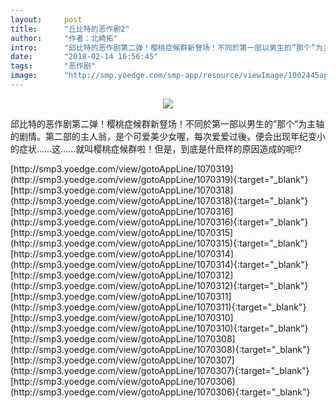 ```yaml
---
layout:     post
title:      "丘比特的恶作剧2"
author:     "作者：北崎拓"
intro:      "邱比特的恶作剧第二弹！樱桃症候群新豋场！不同於第一部以男生的”那个”为主轴的剧情。第二部的主人翁，是个可爱美少女喔，每次爱爱过後，便会出现年纪变小的症状……这……就叫樱桃症候群啦！但是，到底是什麽样的原因造成的呢!?"
date:       "2018-02-14 16:56:45"
tags:       "恶作剧"
image:      "http://smp.yoedge.com/smp-app/resource/viewImage/1002445appline.png"
---
```

<div style="text-align: center">
<p><img src="http://smp.yoedge.com/smp-app/resource/viewImage/1002445appline.png"/></p>
</div>
<p class="post-meta">
<span>邱比特的恶作剧第二弹！樱桃症候群新豋场！不同於第一部以男生的”那个”为主轴的剧情。第二部的主人翁，是个可爱美少女喔，每次爱爱过後，便会出现年纪变小的症状……这……就叫樱桃症候群啦！但是，到底是什麽样的原因造成的呢!?</span>
</p>
[http://smp3.yoedge.com/view/gotoAppLine/1070319](http://smp3.yoedge.com/view/gotoAppLine/1070319){:target="_blank"}
[http://smp3.yoedge.com/view/gotoAppLine/1070318](http://smp3.yoedge.com/view/gotoAppLine/1070318){:target="_blank"}
[http://smp3.yoedge.com/view/gotoAppLine/1070316](http://smp3.yoedge.com/view/gotoAppLine/1070316){:target="_blank"}
[http://smp3.yoedge.com/view/gotoAppLine/1070315](http://smp3.yoedge.com/view/gotoAppLine/1070315){:target="_blank"}
[http://smp3.yoedge.com/view/gotoAppLine/1070314](http://smp3.yoedge.com/view/gotoAppLine/1070314){:target="_blank"}
[http://smp3.yoedge.com/view/gotoAppLine/1070312](http://smp3.yoedge.com/view/gotoAppLine/1070312){:target="_blank"}
[http://smp3.yoedge.com/view/gotoAppLine/1070311](http://smp3.yoedge.com/view/gotoAppLine/1070311){:target="_blank"}
[http://smp3.yoedge.com/view/gotoAppLine/1070310](http://smp3.yoedge.com/view/gotoAppLine/1070310){:target="_blank"}
[http://smp3.yoedge.com/view/gotoAppLine/1070308](http://smp3.yoedge.com/view/gotoAppLine/1070308){:target="_blank"}
[http://smp3.yoedge.com/view/gotoAppLine/1070307](http://smp3.yoedge.com/view/gotoAppLine/1070307){:target="_blank"}
[http://smp3.yoedge.com/view/gotoAppLine/1070306](http://smp3.yoedge.com/view/gotoAppLine/1070306){:target="_blank"}


